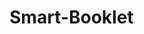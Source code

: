 # Smart-Booklet
<html>
<head>
	<meta charset="UTF-8">
	<meta name="viewport" content="width=device-width, initial-scale=1.0">
	<title>Home - SmartBooklet</title>
	<link rel="stylesheet" href="css/style.css" type="text/css">
	<link rel="stylesheet" type="text/css" href="css/mobile.css">
	<script src="js/mobile.js" type="text/javascript"></script>
</head>
<body>
</body>
</html>
